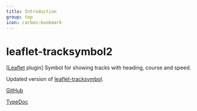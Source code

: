 ```yaml
---
title: Introduction
group: top
icon: carbon:bookmark
---
```


# leaflet-tracksymbol2

[[Leaflet](https://leafletjs.com/) plugin] Symbol for showing tracks with heading, course and speed.

Updated version of [leaflet-tracksymbol](https://www.npmjs.com/package/leaflet-tracksymbol).

[GitHub](https://github.com/org-arl/leaflet-tracksymbol2)

<a href="/typedoc/" target="_blank">TypeDoc</a>
